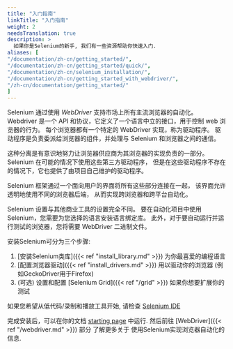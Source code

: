 ```yaml
---
title: "入门指南"
linkTitle: "入门指南"
weight: 2
needsTranslation: true
description: >
  如果你是Selenium的新手, 我们有一些资源帮助你快速入门.
aliases: [
"/documentation/zh-cn/getting_started/", 
"/documentation/zh-cn/getting_started/quick/",
"/documentation/zh-cn/selenium_installation/",
"/documentation/zh-cn/getting_started_with_webdriver/",
"/zh-cn/documentation/getting_started/"
]
---
```



Selenium 通过使用 _WebDriver_ 支持市场上所有主流浏览器的自动化。
Webdriver 是一个 API 和协议，它定义了一个语言中立的接口，用于控制 web 浏览器的行为。
每个浏览器都有一个特定的 WebDriver 实现，称为驱动程序。
驱动程序是负责委派给浏览器的组件，并处理与 Selenium 和浏览器之间的通信。

这种分离是有意识地努力让浏览器供应商为其浏览器的实现负责的一部分。
Selenium 在可能的情况下使用这些第三方驱动程序，
但是在这些驱动程序不存在的情况下，它也提供了由项目自己维护的驱动程序。

Selenium 框架通过一个面向用户的界面将所有这些部分连接在一起，
该界面允许透明地使用不同的浏览器后端，
从而实现跨浏览器和跨平台自动化。

Selenium 设置与其他商业工具的设置完全不同。
要在自动化项目中使用 Selenium，您需要为您选择的语言安装语言绑定库。
此外，对于要自动运行并运行测试的浏览器，您将需要 WebDriver 二进制文件。


安装Selenium可分为三个步骤:

1. [安装Selenium类库]({{< ref "install_library.md" >}}) 为你最喜爱的编程语言
2. [配置浏览器驱动]({{< ref "install_drivers.md" >}}) 用以驱动你的浏览器 (例如GeckoDriver用于Firefox)
3. (可选) 设置和配置 [Selenium Grid]({{< ref "/grid" >}}) 如果你想要扩展你的测试

如果您希望从低代码/录制和播放工具开始, 请检查
[Selenium IDE](https://selenium.dev/selenium-ide)

完成安装后，可以在你的文档
[starting page](/zh-cn/documentation) 中运行. 
然后前往
[WebDriver]({{< ref "/webdriver.md" >}}) 部分
了解更多关于
使用Selenium实现浏览器自动化的信息.
